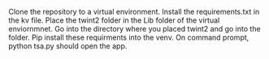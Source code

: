Clone the repository to a virtual environment. 
Install the requirements.txt in the kv file. 
Place the twint2 folder in the Lib folder of the virtual enviornmnet. 
Go into the directory where you placed twint2 and go into the folder. 
Pip install these requirments into the venv.
On command prompt, python tsa.py should open the app.
